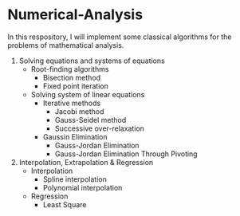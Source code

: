 # Numerical-Analysis
In this respository, I will implement some classical algorithms for the problems of mathematical analysis. 

1. Solving equations and systems of equations
    - Root-finding algorithms
        - Bisection method
        - Fixed point iteration
    - Solving system of linear equations
        - Iterative methods
            - Jacobi method
            - Gauss-Seidel method
            - Successive over-relaxation
        - Gaussin Elimination
            - Gauss-Jordan Elimination
            - Gauss-Jordan Elimination Through Pivoting
2. Interpolation, Extrapolation & Regression
    - Interpolation
        - Spline interpolation
        - Polynomial interpolation
    - Regression
        - Least Square
